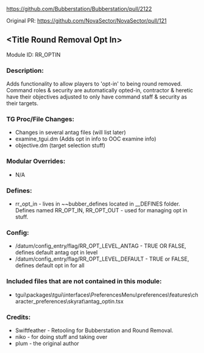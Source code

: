 https://github.com/Bubberstation/Bubberstation/pull/2122

Original PR:
https://github.com/NovaSector/NovaSector/pull/121

## \<Title Round Removal Opt In>

Module ID: RR_OPTIN

### Description:


Adds functionality to allow players to 'opt-in' to being round removed. Command roles & security are automatically opted-in, contractor & heretic have their objectives adjusted to only have command staff & security as their targets.

### TG Proc/File Changes:

- Changes in several antag files (will list later)
- examine_tgui.dm (Adds opt in info to OOC examine info)
- objective.dm (target selection stuff)

### Modular Overrides:

- N/A

### Defines:

- rr_opt_in - lives in ~~bubber_defines located in __DEFINES folder. Defines named RR_OPT_IN, RR_OPT_OUT - used for managing opt in stuff.

### Config:

- /datum/config_entry/flag/RR_OPT_LEVEL_ANTAG   - TRUE OR FALSE, defines default antag opt in level
- /datum/config_entry/flag/RR_OPT_LEVEL_DEFAULT - TRUE or FALSE, defines default opt in for all

### Included files that are not contained in this module:

- tgui\packages\tgui\interfaces\PreferencesMenu\preferences\features\character_preferences\skyrat\antag_optin.tsx

### Credits:

- Swiftfeather - Retooling for Bubberstation and Round Removal.
- niko - for doing stuff and taking over
- plum - the original author
